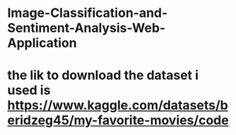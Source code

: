 # Image-Classification-and-Sentiment-Analysis-Web-Application

# the lik to download the dataset i used is https://www.kaggle.com/datasets/beridzeg45/my-favorite-movies/code
